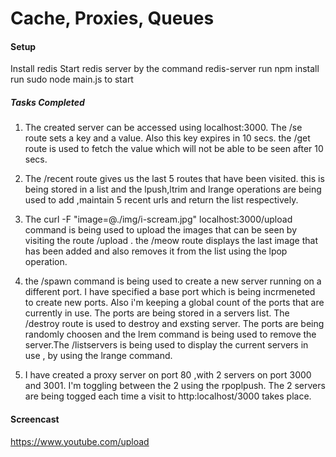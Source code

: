 Cache, Proxies, Queues
=========================

#### Setup

Install redis
Start redis server by the command redis-server
run npm install
run sudo node main.js to start

##### Tasks Completed

1. The created server can be accessed using localhost:3000. The /se route sets a key and a value. Also this key expires in 10 secs. the /get route is used to fetch the value which will not be able to be seen after 10 secs. 

2. The /recent route gives us the last 5 routes that have been visited. this is being stored in a list and the lpush,ltrim and lrange operations are being used to add ,maintain 5 recent urls and return the list respectively.

3. The curl -F "image=@./img/i-scream.jpg" localhost:3000/upload command is being used to upload the images that can be seen by visiting the route /upload . the /meow route displays the last image that has been added and also removes it from the list using the lpop operation.

4. the /spawn command is being used to create a new server running on a different port. I have specified a base port which is being incrmeneted to create new ports. Also i'm keeping a global count of the ports that are currently in use. The ports are being stored in a servers list. The /destroy route is used to destroy and exsting server. The ports are being randomly choosen and the lrem command is being used to remove the server.The /listservers is being used to display the current servers in use , by using the lrange command.

5. I have created a proxy server on port 80 ,with 2 servers on port 3000 and 3001. I'm toggling between the 2 using the rpoplpush. The 2 servers are being togged each time a visit to http:localhost/3000 takes place. 

#### Screencast

https://www.youtube.com/upload
